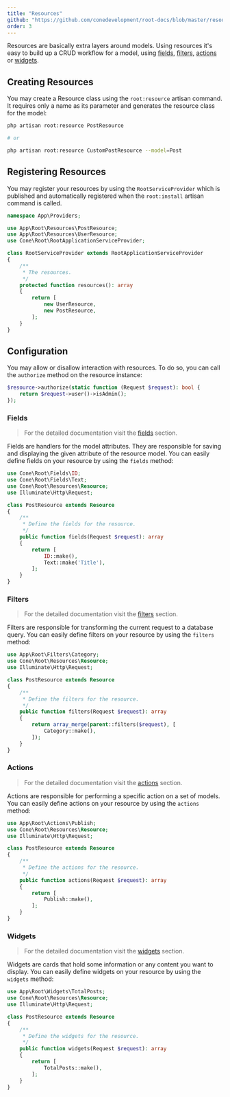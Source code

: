 ```yaml
---
title: "Resources"
github: "https://github.com/conedevelopment/root-docs/blob/master/resources.md"
order: 3
---
```


Resources are basically extra layers around models. Using resources it's easy to build up a CRUD workflow for a model, using [fields](/docs/fields), [filters](/docs/filters), [actions](/docs/actions) or [widgets](/docs/widgets).

## Creating Resources

You may create a Resource class using the `root:resource` artisan command. It requires only a name as its parameter and generates the resource class for the model:

```sh
php artisan root:resource PostResource

# or

php artisan root:resource CustomPostResource --model=Post
```

## Registering Resources

You may register your resources by using the `RootServiceProvider` which is published and automatically registered when the `root:install` artisan command is called.

```php
namespace App\Providers;

use App\Root\Resources\PostResource;
use App\Root\Resources\UserResource;
use Cone\Root\RootApplicationServiceProvider;

class RootServiceProvider extends RootApplicationServiceProvider
{
    /**
     * The resources.
     */
    protected function resources(): array
    {
        return [
            new UserResource,
            new PostResource,
        ];
    }
}
```

## Configuration

You may allow or disallow interaction with resources. To do so, you can call the `authorize` method on the resource instance:

```php
$resource->authorize(static function (Request $request): bool {
    return $request->user()->isAdmin();
});
```

### Fields

> For the detailed documentation visit the [fields](/docs/fields) section.

Fields are handlers for the model attributes. They are responsible for saving and displaying the given attribute of the resource model. You can easily define fields on your resource by using the `fields` method:

```php
use Cone\Root\Fields\ID;
use Cone\Root\Fields\Text;
use Cone\Root\Resources\Resource;
use Illuminate\Http\Request;

class PostResource extends Resource
{
    /**
     * Define the fields for the resource.
     */
    public function fields(Request $request): array
    {
        return [
            ID::make(),
            Text::make('Title'),
        ];
    }
}
```

### Filters

> For the detailed documentation visit the [filters](/docs/filters) section.

Filters are responsible for transforming the current request to a database query. You can easily define filters on your resource by using the `filters` method:

```php
use App\Root\Filters\Category;
use Cone\Root\Resources\Resource;
use Illuminate\Http\Request;

class PostResource extends Resource
{
    /**
     * Define the filters for the resource.
     */
    public function filters(Request $request): array
    {
        return array_merge(parent::filters($request), [
            Category::make(),
        ]);
    }
}
```

### Actions

> For the detailed documentation visit the [actions](/docs/actions) section.

Actions are responsible for performing a specific action on a set of models. You can easily define actions on your resource by using the `actions` method:

```php
use App\Root\Actions\Publish;
use Cone\Root\Resources\Resource;
use Illuminate\Http\Request;

class PostResource extends Resource
{
    /**
     * Define the actions for the resource.
     */
    public function actions(Request $request): array
    {
        return [
            Publish::make(),
        ];
    }
}
```

### Widgets

> For the detailed documentation visit the [widgets](/docs/widgets) section.

Widgets are cards that hold some information or any content you want to display. You can easily define widgets on your resource by using the `widgets` method:

```php
use App\Root\Widgets\TotalPosts;
use Cone\Root\Resources\Resource;
use Illuminate\Http\Request;

class PostResource extends Resource
{
    /**
     * Define the widgets for the resource.
     */
    public function widgets(Request $request): array
    {
        return [
            TotalPosts::make(),
        ];
    }
}
```
